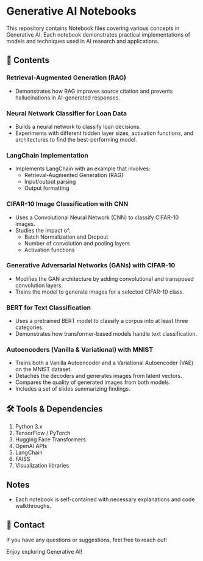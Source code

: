 # Generative AI Notebooks

This repository contains Notebook files covering various concepts in Generative AI. Each notebook demonstrates practical implementations of models and techniques used in AI research and applications.

## 📂 Contents

### Retrieval-Augmented Generation (RAG)
- Demonstrates how RAG improves source citation and prevents hallucinations in AI-generated responses.

### Neural Network Classifier for Loan Data
- Builds a neural network to classify loan decisions.
- Experiments with different hidden layer sizes, activation functions, and architectures to find the best-performing model.

### LangChain Implementation
- Implements LangChain with an example that involves:
  - Retrieval-Augmented Generation (RAG)
  - Input/output parsing
  - Output formatting

### CIFAR-10 Image Classification with CNN
- Uses a Convolutional Neural Network (CNN) to classify CIFAR-10 images.
- Studies the impact of:
  - Batch Normalization and Dropout
  - Number of convolution and pooling layers
  - Activation functions

### Generative Adversarial Networks (GANs) with CIFAR-10
- Modifies the GAN architecture by adding convolutional and transposed convolution layers.
- Trains the model to generate images for a selected CIFAR-10 class.

### BERT for Text Classification
- Uses a pretrained BERT model to classify a corpus into at least three categories.
- Demonstrates how transformer-based models handle text classification.

### Autoencoders (Vanilla & Variational) with MNIST
- Trains both a Vanilla Autoencoder and a Variational Autoencoder (VAE) on the MNIST dataset.
- Detaches the decoders and generates images from latent vectors.
- Compares the quality of generated images from both models.
- Includes a set of slides summarizing findings.

## 🛠 Tools & Dependencies
1. Python 3.x
2. TensorFlow / PyTorch
3. Hugging Face Transformers
4. OpenAI APIs
5. LangChain
6. FAISS
7. Visualization libraries

## Notes
- Each notebook is self-contained with necessary explanations and code walkthroughs.

## 📧 Contact
If you have any questions or suggestions, feel free to reach out!

Enjoy exploring Generative AI!

